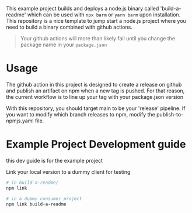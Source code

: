 This example project builds and deploys a node.js binary called 'build-a-readme' which can be used with `npx barm` or `yarn barm` upon installation. This repository is a nice template to jump start a node.js project where you need to build a binary combined with github actions.

> Your github actions will more than likely fail until you change the package name in your `package.json`

# Usage

The github action in this project is designed to create a release on github and
publish an artifact on npm when a new tag is pushed.
For that reason, the current workflow is to line up your tag with your package.json version

With this repository, you should target main to be your 'release'
pipeline. If you want to modify which branch releases to npm,
modify the publish-to-npmjs.yaml file.


# Example Project Development guide
this dev guide is for the example project

Link your local version to a dummy client for testing
```bash
# in build-a-readme/
npm link

# in a dummy consumer project
npm link build-a-readme
```
